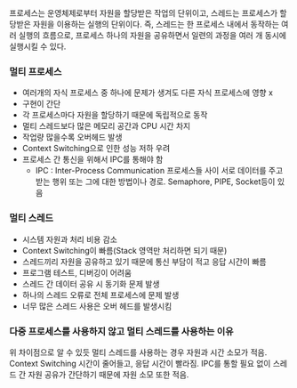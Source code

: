 프로세스는 운영체제로부터 자원을 할당받은 작업의 단위이고, 스레드는 프로세스가 할당받은 자원을 이용하는 실행의 단위이다. 즉, 스레드는 한 프로세스 내에서 동작하는 여러 실행의 흐름으로, 프로세스 하나의 자원을 공유하면서 일련의 과정을 여러 개 동시에 실행시킬 수 있다.

### 멀티 프로세스

- 여러개의 자식 프로세스 중 하나에 문제가 생겨도 다른 자식 프로세스에 영향 x
- 구현이 간단
- 각 프로세스마다 자원을 할당하기 때문에 독립적으로 동작
- 멀티 스레드보다 많은 메모리 공간과 CPU 시간 차지
- 작업량 많을수록 오버헤드 발생
- Context Switching으로 인한 성능 저하 우려
- 프로세스 간 통신을 위해서 IPC를 통해야 함
    - IPC : Inter-Process Communication 프로세스들 사이 서로 데이터를 주고받는 행위 또는 그에 대한 방법이나 경로. Semaphore, PIPE, Socket등이 있음

### 멀티 스레드

- 시스템 자원과 처리 비용 감소
- Context Switching이 빠름(Stack 영역만 처리하면 되기 때문)
- 스레드끼리 자원을 공유하고 있기 때문에 통신 부담이 적고 응답 시간이 빠름
- 프로그램 테스트, 디버깅이 어려움
- 스레드 간 데이터 공유 시 동기화 문제 발생
- 하나의 스레드 오류로 전체 프로세스에 문제 발생
- 너무 많은 스레드 사용은 오버 헤드를 발생시킴

 

### 다중 프로세스를 사용하지 않고 멀티 스레드를 사용하는 이유

위 차이점으로 알 수 있듯 멀티 스레드를 사용하는 경우 자원과 시간 소모가 적음. Context Switching 시간이 줄어들고, 응답 시간이 빨라짐. IPC를 통할 필요 없이 스레드 간 자원 공유가 간단하기 때문에 자원 소모 또한 적음.
